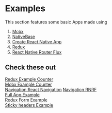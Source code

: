 # Examples
This section features some basic Apps made using <br />
1. [Mobx](https://github.com/mobxjs/mobx)
2. [NativeBase](https://nativebase.io/)
3. [Create React Native App](https://github.com/react-community/create-react-native-app)
4. [Redux](https://github.com/reactjs/react-redux)
5. [React Native Router Flux](https://github.com/aksonov/react-native-router-flux) <br />

## Check these out
   [Redux Example Counter](./ReduxCounterExample.md) <br />
   [Mobx Example Counter](./MobxCounterExample.md) <br />
   [Navigation React Navigation](./StackNavigationExample.md)
   [Navigation RNRF](./RNRFBasicExample.md) <br />
   [Full App Example](./GitAppExample.md) <br />
   [Redux Form Example](./ReduxFormExample.md) <br />
   [Sticky headers Example](./StickyHeaderExample.md) <br />
